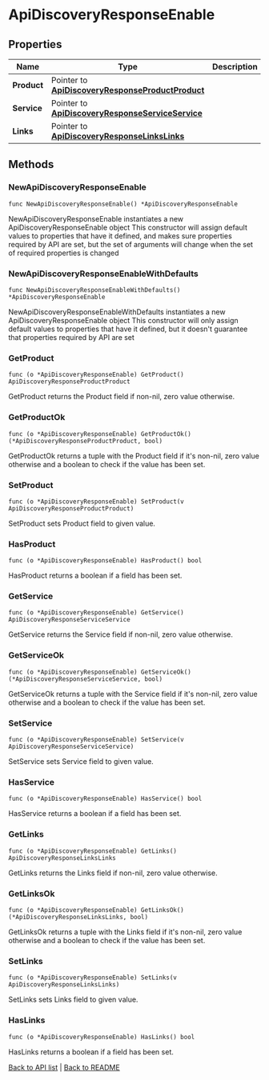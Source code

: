 # ApiDiscoveryResponseEnable

## Properties

Name | Type | Description | Notes
------------ | ------------- | ------------- | -------------
**Product** | Pointer to [**ApiDiscoveryResponseProductProduct**](ApiDiscoveryResponseProductProduct.md) |  | [optional] 
**Service** | Pointer to [**ApiDiscoveryResponseServiceService**](ApiDiscoveryResponseServiceService.md) |  | [optional] 
**Links** | Pointer to [**ApiDiscoveryResponseLinksLinks**](ApiDiscoveryResponseLinksLinks.md) |  | [optional] 

## Methods

### NewApiDiscoveryResponseEnable

`func NewApiDiscoveryResponseEnable() *ApiDiscoveryResponseEnable`

NewApiDiscoveryResponseEnable instantiates a new ApiDiscoveryResponseEnable object
This constructor will assign default values to properties that have it defined,
and makes sure properties required by API are set, but the set of arguments
will change when the set of required properties is changed

### NewApiDiscoveryResponseEnableWithDefaults

`func NewApiDiscoveryResponseEnableWithDefaults() *ApiDiscoveryResponseEnable`

NewApiDiscoveryResponseEnableWithDefaults instantiates a new ApiDiscoveryResponseEnable object
This constructor will only assign default values to properties that have it defined,
but it doesn't guarantee that properties required by API are set

### GetProduct

`func (o *ApiDiscoveryResponseEnable) GetProduct() ApiDiscoveryResponseProductProduct`

GetProduct returns the Product field if non-nil, zero value otherwise.

### GetProductOk

`func (o *ApiDiscoveryResponseEnable) GetProductOk() (*ApiDiscoveryResponseProductProduct, bool)`

GetProductOk returns a tuple with the Product field if it's non-nil, zero value otherwise
and a boolean to check if the value has been set.

### SetProduct

`func (o *ApiDiscoveryResponseEnable) SetProduct(v ApiDiscoveryResponseProductProduct)`

SetProduct sets Product field to given value.

### HasProduct

`func (o *ApiDiscoveryResponseEnable) HasProduct() bool`

HasProduct returns a boolean if a field has been set.

### GetService

`func (o *ApiDiscoveryResponseEnable) GetService() ApiDiscoveryResponseServiceService`

GetService returns the Service field if non-nil, zero value otherwise.

### GetServiceOk

`func (o *ApiDiscoveryResponseEnable) GetServiceOk() (*ApiDiscoveryResponseServiceService, bool)`

GetServiceOk returns a tuple with the Service field if it's non-nil, zero value otherwise
and a boolean to check if the value has been set.

### SetService

`func (o *ApiDiscoveryResponseEnable) SetService(v ApiDiscoveryResponseServiceService)`

SetService sets Service field to given value.

### HasService

`func (o *ApiDiscoveryResponseEnable) HasService() bool`

HasService returns a boolean if a field has been set.

### GetLinks

`func (o *ApiDiscoveryResponseEnable) GetLinks() ApiDiscoveryResponseLinksLinks`

GetLinks returns the Links field if non-nil, zero value otherwise.

### GetLinksOk

`func (o *ApiDiscoveryResponseEnable) GetLinksOk() (*ApiDiscoveryResponseLinksLinks, bool)`

GetLinksOk returns a tuple with the Links field if it's non-nil, zero value otherwise
and a boolean to check if the value has been set.

### SetLinks

`func (o *ApiDiscoveryResponseEnable) SetLinks(v ApiDiscoveryResponseLinksLinks)`

SetLinks sets Links field to given value.

### HasLinks

`func (o *ApiDiscoveryResponseEnable) HasLinks() bool`

HasLinks returns a boolean if a field has been set.


[Back to API list](../README.md#documentation-for-api-endpoints) | [Back to README](../README.md)


